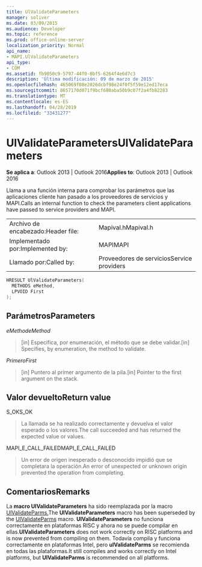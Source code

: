 ```yaml
---
title: UlValidateParameters
manager: soliver
ms.date: 03/09/2015
ms.audience: Developer
ms.topic: reference
ms.prod: office-online-server
localization_priority: Normal
api_name:
- MAPI.UlValidateParameters
api_type:
- COM
ms.assetid: fb9050c9-5797-44f0-8bf5-6264f4e6d7c3
description: 'Última modificación: 09 de marzo de 2015'
ms.openlocfilehash: 465069f08e2026dcbf98e24f0f5f59e12ed17eca
ms.sourcegitcommit: 8657170d071f9bcf680aba50b9c07f2a4fb82283
ms.translationtype: MT
ms.contentlocale: es-ES
ms.lasthandoff: 04/28/2019
ms.locfileid: "33431277"
---
```

# <a name="ulvalidateparameters"></a><span data-ttu-id="0677c-103">UlValidateParameters</span><span class="sxs-lookup"><span data-stu-id="0677c-103">UlValidateParameters</span></span>

  
  
<span data-ttu-id="0677c-104">**Se aplica a**: Outlook 2013 | Outlook 2016</span><span class="sxs-lookup"><span data-stu-id="0677c-104">**Applies to**: Outlook 2013 | Outlook 2016</span></span> 
  
<span data-ttu-id="0677c-105">Llama a una función interna para comprobar los parámetros que las aplicaciones cliente han pasado a los proveedores de servicios y MAPI.</span><span class="sxs-lookup"><span data-stu-id="0677c-105">Calls an internal function to check the parameters client applications have passed to service providers and MAPI.</span></span> 
  
|||
|:-----|:-----|
|<span data-ttu-id="0677c-106">Archivo de encabezado:</span><span class="sxs-lookup"><span data-stu-id="0677c-106">Header file:</span></span>  <br/> |<span data-ttu-id="0677c-107">Mapival.h</span><span class="sxs-lookup"><span data-stu-id="0677c-107">Mapival.h</span></span>  <br/> |
|<span data-ttu-id="0677c-108">Implementado por:</span><span class="sxs-lookup"><span data-stu-id="0677c-108">Implemented by:</span></span>  <br/> |<span data-ttu-id="0677c-109">MAPI</span><span class="sxs-lookup"><span data-stu-id="0677c-109">MAPI</span></span>  <br/> |
|<span data-ttu-id="0677c-110">Llamado por:</span><span class="sxs-lookup"><span data-stu-id="0677c-110">Called by:</span></span>  <br/> |<span data-ttu-id="0677c-111">Proveedores de servicios</span><span class="sxs-lookup"><span data-stu-id="0677c-111">Service providers</span></span>  <br/> |
   
```cpp
HRESULT UlValidateParameters(
  METHODS eMethod,
  LPVOID First
);
```

## <a name="parameters"></a><span data-ttu-id="0677c-112">Parámetros</span><span class="sxs-lookup"><span data-stu-id="0677c-112">Parameters</span></span>

 <span data-ttu-id="0677c-113">_eMethod_</span><span class="sxs-lookup"><span data-stu-id="0677c-113">_eMethod_</span></span>
  
> <span data-ttu-id="0677c-114">[in] Especifica, por enumeración, el método que se debe validar.</span><span class="sxs-lookup"><span data-stu-id="0677c-114">[in] Specifies, by enumeration, the method to validate.</span></span> 
    
 <span data-ttu-id="0677c-115">_Primero_</span><span class="sxs-lookup"><span data-stu-id="0677c-115">_First_</span></span>
  
> <span data-ttu-id="0677c-116">[in] Puntero al primer argumento de la pila.</span><span class="sxs-lookup"><span data-stu-id="0677c-116">[in] Pointer to the first argument on the stack.</span></span>
    
## <a name="return-value"></a><span data-ttu-id="0677c-117">Valor devuelto</span><span class="sxs-lookup"><span data-stu-id="0677c-117">Return value</span></span>

<span data-ttu-id="0677c-118">S_OK</span><span class="sxs-lookup"><span data-stu-id="0677c-118">S_OK</span></span> 
  
> <span data-ttu-id="0677c-119">La llamada se ha realizado correctamente y devuelva el valor esperado o los valores.</span><span class="sxs-lookup"><span data-stu-id="0677c-119">The call succeeded and has returned the expected value or values.</span></span> 
    
<span data-ttu-id="0677c-120">MAPI_E_CALL_FAILED</span><span class="sxs-lookup"><span data-stu-id="0677c-120">MAPI_E_CALL_FAILED</span></span> 
  
> <span data-ttu-id="0677c-121">Un error de origen inesperado o desconocido impidió que se completara la operación.</span><span class="sxs-lookup"><span data-stu-id="0677c-121">An error of unexpected or unknown origin prevented the operation from completing.</span></span>
    
## <a name="remarks"></a><span data-ttu-id="0677c-122">Comentarios</span><span class="sxs-lookup"><span data-stu-id="0677c-122">Remarks</span></span>

<span data-ttu-id="0677c-123">La **macro UlValidateParameters** ha sido reemplazada por la macro [UlValidateParms.](ulvalidateparms.md)</span><span class="sxs-lookup"><span data-stu-id="0677c-123">The **UlValidateParameters** macro has been superseded by the [UlValidateParms](ulvalidateparms.md) macro.</span></span> <span data-ttu-id="0677c-124">**UlValidateParameters** no funciona correctamente en plataformas RISC y ahora no se puede compilar en ellas.</span><span class="sxs-lookup"><span data-stu-id="0677c-124">**UlValidateParameters** does not work correctly on RISC platforms and is now prevented from compiling on them.</span></span> <span data-ttu-id="0677c-125">Todavía compila y funciona correctamente en plataformas Intel, pero **ulValidateParms** se recomienda en todas las plataformas.</span><span class="sxs-lookup"><span data-stu-id="0677c-125">It still compiles and works correctly on Intel platforms, but **UlValidateParms** is recommended on all platforms.</span></span> 
  

